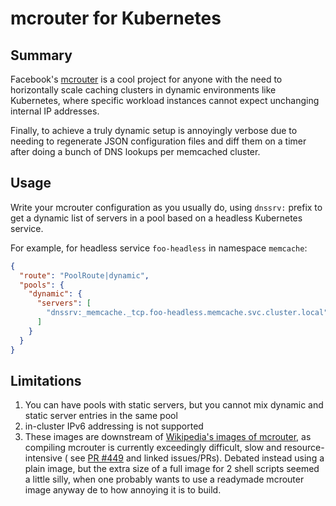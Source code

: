 # mcrouter for Kubernetes

## Summary

Facebook's [mcrouter](https://github.com/facebook/mcrouter) is a cool project for anyone with the need to horizontally
scale caching clusters in dynamic environments like Kubernetes, where specific workload instances cannot expect
unchanging internal IP addresses.

Finally, to achieve a truly dynamic setup is annoyingly verbose due to needing to regenerate JSON configuration files
and diff them on a timer after doing a bunch of DNS lookups per memcached cluster.

## Usage

Write your mcrouter configuration as you usually do, using `dnssrv:` prefix to get a dynamic list of servers in a pool
based on a headless Kubernetes service.

For example, for headless service `foo-headless` in namespace `memcache`:

```json
{
  "route": "PoolRoute|dynamic",
  "pools": {
    "dynamic": {
      "servers": [
        "dnssrv:_memcache._tcp.foo-headless.memcache.svc.cluster.local"
      ]
    }
  }
}
```

## Limitations

1. You can have pools with static servers, but you cannot mix dynamic and static server entries in the same pool
2. in-cluster IPv6 addressing is not supported
3. These images are downstream
   of [Wikipedia's images of mcrouter](https://docker-registry.wikimedia.org/mcrouter/tags/), as compiling mcrouter is
   currently exceedingly difficult, slow and resource-intensive (
   see [PR #449](https://github.com/facebook/mcrouter/pull/449) and linked issues/PRs). Debated instead using a plain
   image, but the extra size of a full image for 2 shell scripts seemed a little silly, when one probably wants to use a
   readymade mcrouter image anyway de to how annoying it is to build.
